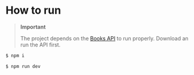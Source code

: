 # How to run

> **Important**
>
> The project depends on the [Books API](https://github.com/lezojeda/books-api) to run properly. Download an run the API first.

```bash
$ npm i
```

```bash
$ npm run dev
```
